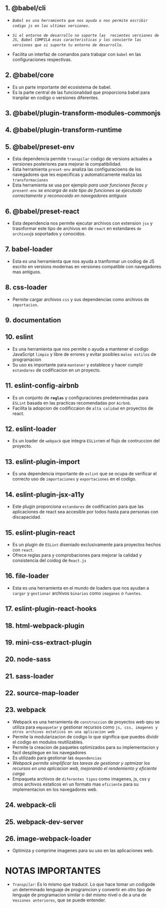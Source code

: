 ## 1. @babel/cli
* *`Babel es una herramienta que nos ayuda o nos permite escribir codigo js en las ultimas versiones`*.

* *`Si el entorno de desarrollo no soporte las  recientes versiones de JS, Babel COMPILA esas caracteristicas y los convierte las versiones que si suporte tu entorno de desarrollo`*.
* Facilita un interfaz de comandos para trabajar con `babel` en las configuraciones respectivas.

## 2. @babel/core
* Es un parte importante del ecosistema de babel.
* Es la parte central de las funcionalidad que proporciona babel para tranpilar en codigo o versiones diferentes.

## 3. @babel/plugin-transform-modules-commonjs
## 4. @babel/plugin-transform-runtime

## 5. @babel/preset-env
* Esta dependencia permite `transpilar` codigo de versions actuales a versiones posteriores para mejorar la compatibilidad. 
* Esta herramienta `preset-env` analiza las configuracioens de los navegadores que les especificas y automaticamente realiza las `transformaciones`
* Esta herramienta se usa por ejemplo *para usar funciones flecas y `present-env` se encarga de este tipo de funciones se ejecutado correctamente y reconocoido en navegadores antiguos* 
## 6. @babel/preset-react
* Esta dependencia nos permite ejecutar archivos con extension `jsx` y trasnformar este tipo de archivos en de  `react` en estandares ` de archivos `js soportados y conocidos.

## 7. babel-loader
* Esta es una herramienta que nos ayuda  a tranformar un codiog de JS escrito en versions modernas en versiones compatible con navegadores mas antiguos.
## 8. css-loader
* Permite cargar archivos `css` y sus dependencias como archivos de `importacion`.
## 9. documentation
## 10. eslint
* Es una herramienta que nos permite o ayuda a mantener el codigo JavaScript `limpio` y libre de errores y evitar posibles `malos estilos` de programacion
* Su uso es importante para `mantener` y establece y hacer cumplir `estandares` de codificacion en un proyecto.
## 11. eslint-config-airbnb
* Es un conjunto de **`reglas`** y configuraciones predeterminadas para `ESLint` basada en las practicas recomendadas por `Airbnb`.
* Facilita la adopcion de codificcaion de `alta calidad` en proyectos de react.
## 12. eslint-loader
* Es un loader de `webpack` que integra `ESLint`en el flujo de contruccion del proyecto.
## 13. eslint-plugin-import
* Es una dependencia importante de `eslint` que se ocupa de verificar el correcto uso de `importaciones` y `exportaciones` en el codigo.
## 14. eslint-plugin-jsx-a11y
* Este plugin proporciona  `estandares` de codificacion para que las aplicaciones de react sea accesible por todos hasta para personas con discapacidad.

## 15. eslint-plugin-react
* Es un plugin de `ESLint` diseniado exclusivamente para proyectos hechos con `react`.
* Ofrece reglas para y comprobaciones para mejorar la calidad y consistencia del coidog de `React.js`
## 16. file-loader
* Esta es una herramienta en el mundo de loaders que nos ayudan a `cargar` y `gestionar` archivos `binarios` como `imaganes` o `fuentes`.

## 17. eslint-plugin-react-hooks
## 18. html-webpack-plugin
## 19. mini-css-extract-plugin
## 20. node-sass
## 21. sass-loader
## 22. source-map-loader
## 23. webpack
* Webpack es una herramienta de `construccion` de proyectos web qeu se utiliza para `empaquetar` y gestionar recursos como  `js, css, imagenes y otros archivos estaticos en una aplicacion web`
* Permite la modularizacion de codigo lo que significa que puedes dividir el codigo en modulos reutilizables.
* Permite la creacion de paquetes optimizados para su implementacion y facil despliegue en los navegadores
* Es utilizado para  gestionar las `dependencias`
* *Webpack permite simplificar las tareas de gestionar y optmizar los recursos en una aplicacion web, mejorando el rendemiento y eficiente carga*
* Empaqueta archivos de `diferentes tipos` como imagenes, js, css y otros archivos estaticos en un formato mas `eficiente` para su implementacion en los navegadores web.
## 24. webpack-cli
## 25. webpack-dev-server
## 26. image-webpack-loader
* Optimiza y comprime imagenes para su uso en las aplicaciones web.

# NOTAS IMPORTANTES
* *`Transpilar`*: Es lo mismo que traducir. Lo que hace tomar un codigode un determinado lenguaje de programcion y convertir en otro tipo de lenguaje de programacion similar o del mismo nivel o de a una de v`esiones anteriores`, que se puede entender.